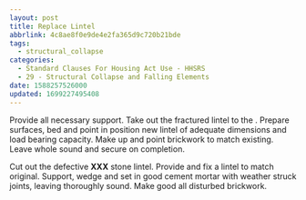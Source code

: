 ```yaml
---
layout: post
title: Replace Lintel
abbrlink: 4c8ae8f0e9de4e2fa365d9c720b21bde
tags:
  - structural_collapse
categories:
  - Standard Clauses For Housing Act Use - HHSRS
  - 29 - Structural Collapse and Falling Elements
date: 1588257526000
updated: 1699227495408
---
```


Provide all necessary support. Take out the fractured lintel to the . Prepare surfaces, bed and point in position new lintel of adequate dimensions and load bearing capacity. Make up and point brickwork to match existing. Leave whole sound and secure on completion.

Cut out the defective **XXX** stone lintel. Provide and fix a lintel to match original. Support, wedge and set in good cement mortar with weather struck joints, leaving thoroughly sound. Make good all disturbed brickwork.
